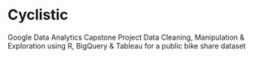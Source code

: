 # Cyclistic
Google Data Analytics Capstone Project
Data Cleaning, Manipulation & Exploration using R, BigQuery & Tableau for a public bike share dataset
